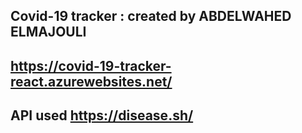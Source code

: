 ## Covid-19 tracker : created by ABDELWAHED ELMAJOULI
## https://covid-19-tracker-react.azurewebsites.net/
## API used https://disease.sh/
